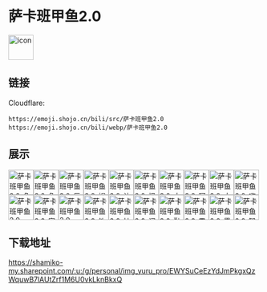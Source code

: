 # 萨卡班甲鱼2.0
<img src="https://emoji.shojo.cn/bili/src/萨卡班甲鱼2.0/icon.png" width="50" height="50" alt="icon">

## 链接
Cloudflare:
```
https://emoji.shojo.cn/bili/src/萨卡班甲鱼2.0
https://emoji.shojo.cn/bili/webp/萨卡班甲鱼2.0
```
## 展示
<img src="https://emoji.shojo.cn/bili/src/萨卡班甲鱼2.0/萨卡班甲鱼2.0-鱼头X2.png" width="50" height="50" alt="萨卡班甲鱼2.0-鱼头X2"><img src="https://emoji.shojo.cn/bili/src/萨卡班甲鱼2.0/萨卡班甲鱼2.0-鱼尾X2.png" width="50" height="50" alt="萨卡班甲鱼2.0-鱼尾X2"><img src="https://emoji.shojo.cn/bili/src/萨卡班甲鱼2.0/萨卡班甲鱼2.0-反向鱼头.png" width="50" height="50" alt="萨卡班甲鱼2.0-反向鱼头"><img src="https://emoji.shojo.cn/bili/src/萨卡班甲鱼2.0/萨卡班甲鱼2.0-帽子鱼.png" width="50" height="50" alt="萨卡班甲鱼2.0-帽子鱼"><img src="https://emoji.shojo.cn/bili/src/萨卡班甲鱼2.0/萨卡班甲鱼2.0-让我康康.png" width="50" height="50" alt="萨卡班甲鱼2.0-让我康康"><img src="https://emoji.shojo.cn/bili/src/萨卡班甲鱼2.0/萨卡班甲鱼2.0-怪东西.png" width="50" height="50" alt="萨卡班甲鱼2.0-怪东西"><img src="https://emoji.shojo.cn/bili/src/萨卡班甲鱼2.0/萨卡班甲鱼2.0-大聪明.png" width="50" height="50" alt="萨卡班甲鱼2.0-大聪明"><img src="https://emoji.shojo.cn/bili/src/萨卡班甲鱼2.0/萨卡班甲鱼2.0-阿巴阿巴.png" width="50" height="50" alt="萨卡班甲鱼2.0-阿巴阿巴"><img src="https://emoji.shojo.cn/bili/src/萨卡班甲鱼2.0/萨卡班甲鱼2.0-大喊.png" width="50" height="50" alt="萨卡班甲鱼2.0-大喊"><img src="https://emoji.shojo.cn/bili/src/萨卡班甲鱼2.0/萨卡班甲鱼2.0-嗨.png" width="50" height="50" alt="萨卡班甲鱼2.0-嗨"><img src="https://emoji.shojo.cn/bili/src/萨卡班甲鱼2.0/萨卡班甲鱼2.0-RUN.png" width="50" height="50" alt="萨卡班甲鱼2.0-RUN"><img src="https://emoji.shojo.cn/bili/src/萨卡班甲鱼2.0/萨卡班甲鱼2.0-家的感觉.png" width="50" height="50" alt="萨卡班甲鱼2.0-家的感觉"><img src="https://emoji.shojo.cn/bili/src/萨卡班甲鱼2.0/萨卡班甲鱼2.0-NO.png" width="50" height="50" alt="萨卡班甲鱼2.0-NO"><img src="https://emoji.shojo.cn/bili/src/萨卡班甲鱼2.0/萨卡班甲鱼2.0-欸嘿.png" width="50" height="50" alt="萨卡班甲鱼2.0-欸嘿"><img src="https://emoji.shojo.cn/bili/src/萨卡班甲鱼2.0/萨卡班甲鱼2.0-抽搐.png" width="50" height="50" alt="萨卡班甲鱼2.0-抽搐"><img src="https://emoji.shojo.cn/bili/src/萨卡班甲鱼2.0/萨卡班甲鱼2.0-闪亮.png" width="50" height="50" alt="萨卡班甲鱼2.0-闪亮"><img src="https://emoji.shojo.cn/bili/src/萨卡班甲鱼2.0/萨卡班甲鱼2.0-融化.png" width="50" height="50" alt="萨卡班甲鱼2.0-融化"><img src="https://emoji.shojo.cn/bili/src/萨卡班甲鱼2.0/萨卡班甲鱼2.0-震撼.png" width="50" height="50" alt="萨卡班甲鱼2.0-震撼"><img src="https://emoji.shojo.cn/bili/src/萨卡班甲鱼2.0/萨卡班甲鱼2.0-墨镜.png" width="50" height="50" alt="萨卡班甲鱼2.0-墨镜"><img src="https://emoji.shojo.cn/bili/src/萨卡班甲鱼2.0/萨卡班甲鱼2.0-智慧疑惑.png" width="50" height="50" alt="萨卡班甲鱼2.0-智慧疑惑">

## 下载地址

https://shamiko-my.sharepoint.com/:u:/g/personal/img_yuru_pro/EWYSuCeEzYdJmPkgxQzWquwB7lAUtZrf1M6U0vkLknBkxQ